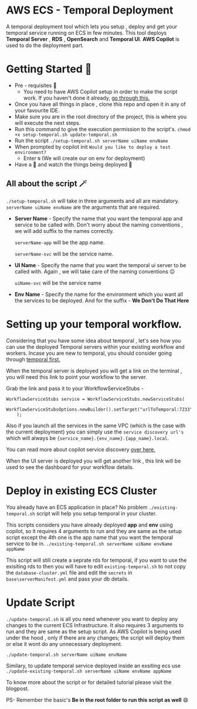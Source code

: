 # AWS ECS - Temporal Deployment

A temporal deployment tool which lets you setup , deploy and get your temporal service running on ECS in few minutes. This tool deploys **Temporal Server** , **RDS** , **OpenSearch** and **Temporal UI**. **AWS Copilot** is used to do the deployment part.


# Getting Started 📌

- Pre - requisites :memo:
    - You need to have AWS Copilot setup in order to make the script work. If you haven't done it already, [go through this.](https://aws.github.io/copilot-cli/docs/getting-started/install/)
- Once you have all things in place , clone this repo and open it in any of your favourite IDE.
- Make sure you are in the root directory of the project, this is where you will execute the next steps.
- Run this command to give the execution permission to the script's.
  `chmod +x setup-temporal.sh update-temporal.sh`
- Run the script `./setup-temporal.sh serverName uiName envName`
- When prompted by copilot init
  `Would you like to deploy a test environment?`
    - Enter `N` (We will create our on env for deployment)
- Have a :popcorn: and watch the things being deployed :rocket:

## All about the script :magic_wand:

`./setup-temporal.sh` will take in three arguments and all are mandatory.
`serverName uiName envName` are the arguments that are required.

- **Server Name** - Specify the name that you want the temporal app and service to be called with. Don't worry about the naming conventions , we will add suffix to the names correctly.

  `serverName-app` will be the app name.

  `serverName-svc` will be the service name.

- **UI Name** -  Specify the name that you want the temporal ui server to be called with. Again , we will take care of the naming conventions :wink:

  `uiName-svc` will be the service name

- **Env Name** - Specify the name for the environment which you want all the services to be deployed. And for the suffix - **We Don't Do That Here**
# Setting up your temporal workflow.
Considering that you have some idea about temporal , let's see how you can use the deployed Temporal servers within your existing workflow and workers.
Incase you are new to temporal, you should consider going through [temporal first.](https://temporal.io/)

When the temporal server is deployed you will get a link on the terminal , you will need this link to point your workflow to the server.

Grab the link and pass it to your WorkflowServiceStubs -

    WorkflowServiceStubs service = WorkflowServiceStubs.newServiceStubs(  
        WorkflowServiceStubsOptions.newBuilder().setTarget("urlToTemporal:7233").build()  
        );
Also if you launch all the services in the same VPC (which is the case with the current deployment) you can simply use the `service discovery url's`  which will always be `{service_name}.{env_name}.{app_name}.local`.

You can read more about copilot service discovery [over here.](https://aws.github.io/copilot-cli/docs/developing/service-discovery/)

When the UI server is deployed you will get another link ,  this link will be used to see the dashboard for your workflow details.

# Deploy in existing ECS Cluster

You already have an ECS application in place? No problem `./existing-temporal.sh`  script will help you setup temporal in your cluster.

This scripts considers you have already deployed <b>app</b> and <b>env</b> using copilot, so it requires 4 arguments to run and they are same as the setup script except the 4th one is the app name that you want the temporal service to be in.
`./existing-temporal.sh serverName uiName envName appName`

This script will still create a seprate rds for temporal, if you want to use the exisiting rds to then you will have to edit `existing-temporal.sh` to not copy the `database-cluster.yml` file and edit the `secrets` in `base\serverManifest.yml` and pass your db details.

# Update Script
`./update-temporal.sh` is all you need whenever you want to deploy any changes to the current ECS Infrastructure.
It also requires 3 arguments to run and they are same as the setup script.
As AWS Copilot is being used under the hood , only if there are any changes; the script will deploy them or else it wont do any unnecessary deployment.

`./update-temporal.sh serverName uiName envName`

Similary, to update temporal service deployed inside an exsiting ecs use 
`./update-existing-temporal.sh serverName uiName envName appName`

To know more about the script or for detailed tutorial please visit the blogpost.

PS- Remember the basic's **Be in the root folder to run this script as well** :smile: